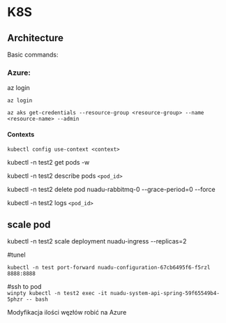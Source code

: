 # K8S

## Architecture



Basic commands:

### Azure:

az login

```text
az login

az aks get-credentials --resource-group <resource-group> --name <resource-name> --admin
```

#### Contexts

```text
kubectl config use-context <context> 
```

kubectl -n test2 get pods -w

kubectl -n test2 describe pods `<pod_id>`

kubectl -n test2 delete pod nuadu-rabbitmq-0 --grace-period=0 --force

kubectl -n test2 logs `<pod_id>`

## scale pod

kubectl -n test2 scale deployment nuadu-ingress --replicas=2

\#tunel

```text
kubectl -n test port-forward nuadu-configuration-67cb6495f6-f5rzl 8888:8888
```

\#ssh to pod  
`winpty kubectl -n test2 exec -it nuadu-system-api-spring-59f65549b4-5phzr -- bash`

Modyfikacja ilości węzłów robić na Azure

